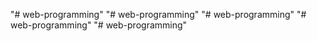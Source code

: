"# web-programming" 
"# web-programming" 
"# web-programming" 
"# web-programming" 
"# web-programming" 
